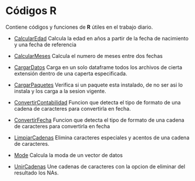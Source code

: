 # Códigos R

Contiene códigos y funciones de **R** útiles en el trabajo diario.

- [CalcularEdad](https://github.com/DaniloAndress/InteligenciaDeNegocios/blob/master/CodigosR/CalcularEdad.R) Calcula la edad en años a partir de la fecha de nacimiento y una fecha de referencia

- [CalcularMeses](https://github.com/DaniloAndress/InteligenciaDeNegocios/blob/master/CodigosR/CalcularMeses.R) Calcula el numero de meses entre dos fechas

- [CargarDatos](https://github.com/DaniloAndress/InteligenciaDeNegocios/blob/master/CodigosR/CargarDatos.R) Carga en un solo dataframe todos los archivos de cierta extensión dentro de una caperta especificada.

- [CargarPaquetes](https://github.com/DaniloAndress/InteligenciaDeNegocios/blob/master/CodigosR/CargarPaquetes.R)  Verifica si un paquete esta instalado, de no ser asi lo instala y los carga a la sesion vigente.

- [ConvertirContabilidad](https://github.com/DaniloAndress/InteligenciaDeNegocios/blob/master/CodigosR/ConvertirContabilidad.R) Funcion que detecta el tipo de formato de una cadena de caracteres para convertirla en fecha.

- [ConvertirFecha](https://github.com/DaniloAndress/InteligenciaDeNegocios/blob/master/CodigosR/ConvertirFecha.R) Funcion que detecta el tipo de formato de una cadena de caracteres para convertirla en fecha

- [LimpiarCadenas](https://github.com/DaniloAndress/InteligenciaDeNegocios/blob/master/CodigosR/LimpiarCadenas.R) Elimina caracteres especiales y acentos de una cadena de caracteres.

- [Mode](https://github.com/DaniloAndress/InteligenciaDeNegocios/blob/master/CodigosR/Mode.R) Calcula la moda de un vector de datos

- [UnirCadenas](https://github.com/DaniloAndress/InteligenciaDeNegocios/blob/master/CodigosR/UnirCadenas.r) Une cadenas de caracteres con la opcion de eliminar del resultado los NAs.





